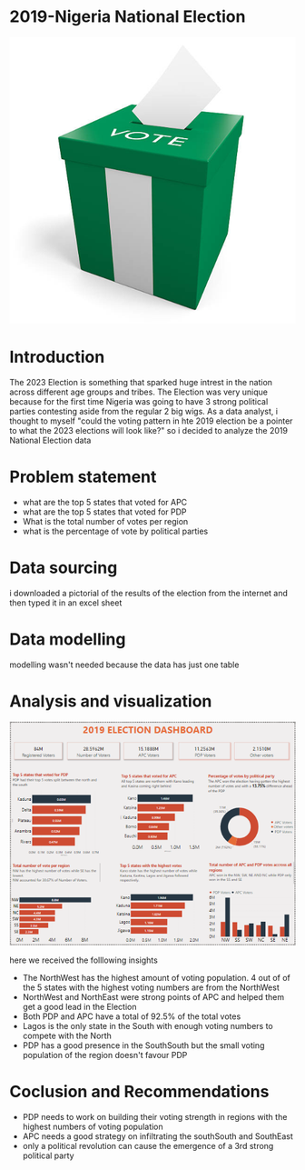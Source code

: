 # 2019-Nigeria National Election
![image](https://github.com/olamhiwepo/2019-Election/blob/main/istockphoto-468337336-612x612.jpg)

# Introduction
The 2023 Election is something that sparked huge intrest in the nation across different age groups and tribes. The Election was very unique because
for the first time Nigeria was going to have  3 strong political parties contesting aside from the regular 2 big wigs.
As a data analyst, i thought to myself "could the voting pattern in hte 2019 election be a pointer to what the 2023 elections will look like?" so i decided to analyze the 2019 National Election data

# Problem statement
- what are the top 5 states that voted for APC
- what are the top 5 states that voted for PDP
- What is the total number of votes per region
- what is the percentage of vote by political parties

# Data sourcing
i downloaded a pictorial of the results of the election from the internet and then typed it in an excel sheet

# Data modelling
modelling wasn't needed because the data has just one table

# Analysis and visualization
![photo](https://github.com/olamhiwepo/2019-Election/blob/main/new%20election.PNG)


here we received the folllowing insights
- The NorthWest has the highest amount of voting population. 4 out of of the 5 states with the highest voting numbers are from the NorthWest
- NorthWest and NorthEast were strong points of APC and helped them get a good lead in the Election
- Both PDP and APC have a total of 92.5% of the total votes
- Lagos is the only state in the South with enough voting numbers to compete with the North
- PDP has  a good presence in the SouthSouth but the small voting population of the region doesn't favour PDP

 # Coclusion and Recommendations
 - PDP needs to work on building their voting strength in regions with the highest numbers of voting population
 - APC needs a good strategy on infiltrating the southSouth and SouthEast
 - only a political revolution can cause the emergence of a 3rd strong political party

